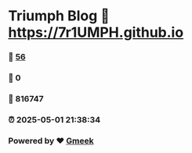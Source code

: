 # Triumph Blog :link: https://7r1UMPH.github.io 
### :page_facing_up: [56](https://7r1UMPH.github.io/tag.html) 
### :speech_balloon: 0 
### :hibiscus: 816747 
### :alarm_clock: 2025-05-01 21:38:34 
### Powered by :heart: [Gmeek](https://github.com/Meekdai/Gmeek)
